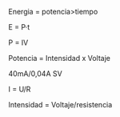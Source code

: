 
Energia = potencia>tiempo

E = P·t

P = IV

Potencia = Intensidad x Voltaje

40mA/0,04A SV

I = U/R

Intensidad = Voltaje/resistencia

